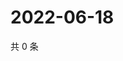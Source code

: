 # 2022-06-18

共 0 条

<!-- BEGIN WEIBO -->
<!-- 最后更新时间 Sat Jun 18 2022 23:15:15 GMT+0800 (China Standard Time) -->

<!-- END WEIBO -->
